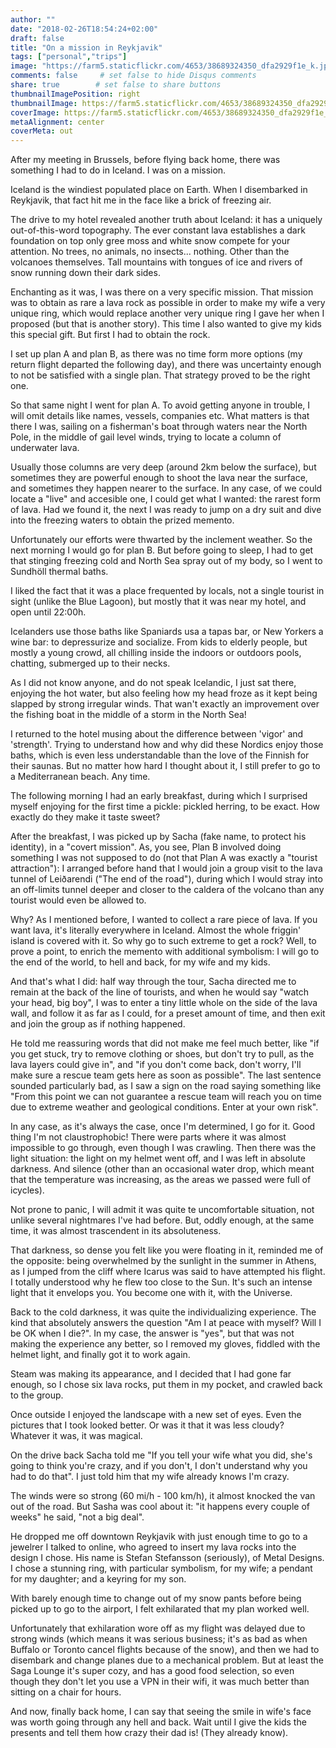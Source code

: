 ```yaml
---
author: ""
date: "2018-02-26T18:54:24+02:00"
draft: false
title: "On a mission in Reykjavik"
tags: ["personal","trips"]
image: "https://farm5.staticflickr.com/4653/38689324350_dfa2929f1e_k.jpg"
comments: false     # set false to hide Disqus comments
share: true        # set false to share buttons
thumbnailImagePosition: right
thumbnailImage: https://farm5.staticflickr.com/4653/38689324350_dfa2929f1e_k.jpg
coverImage: https://farm5.staticflickr.com/4653/38689324350_dfa2929f1e_k.jpg
metaAlignment: center
coverMeta: out
---
```


After my meeting in Brussels, before flying back home, there was something I had to do in Iceland. I was on a mission.

<!--more-->

Iceland is the windiest populated place on Earth. When I disembarked in Reykjavik, that fact hit me in the face like a brick of freezing air.

The drive to my hotel revealed another truth about Iceland: it has a uniquely out-of-this-word topography. The ever constant lava establishes a dark foundation on top only gree moss and white snow compete for your attention. No trees, no animals, no insects... nothing. Other than the volcanoes themselves. Tall mountains with tongues of ice and rivers of snow running down their dark sides.

Enchanting as it was, I was there on a very specific mission. That mission was to obtain as rare a lava rock as possible in order to make my wife a very unique ring, which would replace another very unique ring I gave her when I proposed (but that is another story). This time I also wanted to give my kids this special gift. But first I had to obtain the rock.

I set up plan A and plan B, as there was no time form more options (my return flight departed the following day), and there was uncertainty enough to not be satisfied with a single plan. That strategy proved to be the right one.

So that same night I went for plan A. To avoid getting anyone in trouble, I will omit details like names, vessels, companies etc. What matters is that there I was, sailing on a fisherman's boat through waters near the North Pole, in the middle of gail level winds, trying to locate a column of underwater lava.

Usually those columns are very deep (around 2km below the surface), but sometimes they are powerful enough to shoot the lava near the surface, and sometimes they happen nearer to the surface. In any case, of we could locate a "live" and accesible one, I could get what I wanted: the rarest form of lava. Had we found it, the next I was ready to jump on a dry suit and dive into the freezing waters to obtain the prized memento.

Unfortunately our efforts were thwarted by the inclement weather. So the next morning I would go for plan B. But before going to sleep, I had to get that stinging freezing cold and North Sea spray out of my body, so I went to Sundhöll thermal baths. 

I liked the fact that it was a place frequented by locals, not a single tourist in sight (unlike the Blue Lagoon), but mostly that it was near my hotel, and open until 22:00h.

Icelanders use those baths like Spaniards usa a tapas bar, or New Yorkers a wine bar: to depressurize and socialize. From kids to elderly people, but mostly a young crowd, all chilling inside the indoors or outdoors pools, chatting, submerged up to their necks. 

As I did not know anyone, and do not speak Icelandic, I just sat there, enjoying the hot water, but also feeling how my head froze as it kept being slapped by strong irregular winds. That wan't exactly an improvement over the fishing boat in the middle of a storm in the North Sea!

I returned to the hotel musing about the difference between 'vigor' and 'strength'. Trying to understand how and why did these Nordics enjoy those baths, which is even less understandable than the love of the Finnish for their saunas. But no matter how hard I thought about it, I still prefer to go to a Mediterranean beach. Any time.

The following morning I had an early breakfast, during which I surprised myself enjoying for the first time a pickle: pickled herring, to be exact. How exactly do they make it taste sweet?

After the breakfast, I was picked up by Sacha (fake name, to protect his identity), in a "covert mission". As, you see, Plan B involved doing something I was not supposed to do (not that Plan A was exactly a "tourist attraction"): I arranged before hand that I would join a group visit to the lava tunnel of Leiðarendi ("The end of the road"), during which I would stray into an off-limits tunnel deeper and closer to the caldera of the volcano than any tourist would even be allowed to.

Why? As I mentioned before, I wanted to collect a rare piece of lava. If you want lava, it's literally everywhere in Iceland. Almost the whole friggin' island is covered with it. So why go to such extreme to get a rock? Well, to prove a point, to enrich the memento with additional symbolism: I will go to the end of the world, to hell and back, for my wife and my kids.

And that's what I did: half way through the tour, Sacha directed me to remain at the back of the line of tourists, and when he would say "watch your head, big boy", I was to enter a tiny little whole on the side of the lava wall, and follow it as far as I could, for a preset amount of time, and then exit and join the group as if nothing happened.

He told me reassuring words that did not make me feel much better, like "if you get stuck, try to remove clothing or shoes, but don't try to pull, as the lava layers could give in", and "if you don't come back, don't worry, I'll make sure a rescue team gets here as soon as possible". The last sentence sounded particularly bad, as I saw a sign on the road saying something like "From this point we can not guarantee a rescue team will reach you on time due to extreme weather and geological conditions. Enter at your own risk".

In any case, as it's always the case, once I'm determined, I go for it. Good thing I'm not claustrophobic! There were parts where it was almost impossible to go through, even though I was crawling. Then there was the light situation: the light on my helmet went off, and I was left in absolute darkness. And silence (other than an occasional water drop, which meant that the temperature was increasing, as the areas we passed were full of icycles).

Not prone to panic, I will admit it was quite te uncomfortable situation, not unlike several nightmares I've had before. But, oddly enough, at the same time, it was almost trascendent in its absoluteness.

That darkness, so dense you felt like you were floating in it, reminded me of the opposite: being overwhelmed by the sunlight in the summer in Athens, as I jumped from the cliff where Icarus was said to have attempted his flight. I totally understood why he flew too close to the Sun. It's such an intense light that it envelops you. You become one with it, with the Universe.

Back to the cold darkness, it was quite the individualizing experience. The kind that absolutely answers the question "Am I at peace with myself? Will I be OK when I die?". In my case, the answer is "yes", but that was not making the experience any better, so I removed my gloves, fiddled with the helmet light, and finally got it to work again.

Steam was making its appearance, and I decided that I had gone far enough, so I chose six lava rocks, put them in my pocket, and crawled back to the group.

Once outside I enjoyed the landscape with a new set of eyes. Even the pictures that I took looked better. Or was it that it was less cloudy? Whatever it was, it was magical.

On the drive back Sacha told me "If you tell your wife what you did, she's going to think you're crazy, and if you don't, I don't understand why you had to do that". I just told him that my wife already knows I'm crazy.

The winds were so strong (60 mi/h - 100 km/h), it almost knocked the van out of the road. But Sasha was cool about it: "it happens every couple of weeks" he said, "not a big deal". 

He dropped me off downtown Reykjavik with just enough time to go to a jewelrer I talked to online, who agreed to insert my lava rocks into the design I chose. His name is Stefan Stefansson (seriously), of Metal Designs. I chose a stunning ring, with particular symbolism, for my wife; a pendant for my daughter; and a keyring for my son.

With barely enough time to change out of my snow pants before being picked up to go to the airport, I felt exhilarated that my plan worked well.

Unfortunately that exhilaration wore off as my flight was delayed due to strong winds (which means it was serious business; it's as bad as when Buffalo or Toronto cancel flights because of the snow), and then we had to disembark and change planes due to a mechanical problem. But at least the Saga Lounge it's super cozy, and has a good food selection, so even though they don't let you use a VPN in their wifi, it was much better than sitting on a chair for hours.

And now, finally back home, I can say that seeing the smile in wife's face was worth going through any hell and back. Wait until I give the kids the presents and tell them how crazy their dad is! (They already know).

<div id="flickrembed"></div><div style="position:absolute; top:-70px; display:block; text-align:center; z-index:-1;"></div><script src='https://flickrembed.com/embed_v2.js.php?source=flickr&layout=responsive&input=www.flickr.com/photos/jcortell/albums/72157688215171670&sort=5&by=album&theme=default&scale=fill&limit=100&skin=default&autoplay=true'></script>
